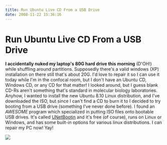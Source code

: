 ```yaml
---
title: Run Ubuntu Live CD From a USB Drive
date: 2008-11-22 15:36:16
---
```


# Run Ubuntu Live CD From a USB Drive

 __I accidentally nuked my laptop's 80G hard drive this morning__ (D'OH!) while shuffling around partitions.  Supposedly there's a valid windows (XP) installation on there still that's about 20G.  I'd love to repair it so I can use it today while I'm in the confocal room, but I don't have an Ubuntu CD, Windows CD, or any CD for that matter!  I looked around, but I guess blank CD-Rs aren't something that's standard in molecular biology laboratories.  Anyhow, I wanted to install the new Ubuntu 8.10 Linux distribution, and I've downloaded the ISO, but since I can't find a CD to burn it to I decided to try booting from a USB drive (something I've never done before).  I found an _AWESOME_ program which specialized in putting ISO files onto bootable USB drives.  It's called [UNetBootin](http://unetbootin.sourceforge.net/) and it's free (of course), runs on Linux or Windows,  and has some built-in options for various linux distributions.  I can repair my PC now!  Yay!

<div class="text-center img-border">

![](unetbootin.jpg)

</div>